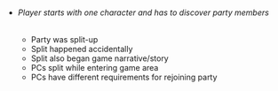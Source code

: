 - ###### Player starts with one character and has to discover party members
	- Party was split-up
	- Split happened accidentally
	- Split also began game narrative/story
	- PCs split while entering game area
	- PCs have different requirements for rejoining party